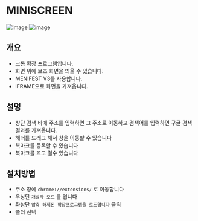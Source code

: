 # MINISCREEN

![image](https://github.com/user-attachments/assets/965553d9-3bd9-4b81-b0f5-795d7339cac3)
![image](https://github.com/user-attachments/assets/fd205990-f393-4d84-a53f-cfb2cf3dbaef)

## 개요

- 크롬 확장 프로그램입니다.
- 화면 위에 보조 화면을 띄울 수 있습니다.
- MENIFEST V3를 사용합니다.
- IFRAME으로 화면을 가져옵니다.

## 설명

- 상단 검색 바에 주소를 입력하면 그 주소로 이동하고 검색어를 입력하면 구글 검색 결과를 가져옵니다.
- 헤더를 드래그 해서 창을 이동할 수 있습니다
- 북마크를 등록할 수 있습니다
- 북마크를 끄고 켤수 있습니다

## 설치방법

- 주소 창에 `chrome://extensions/` 로 이동합니다 
- 우상단 `개발자 모드` 를 켭니다
- 좌상단 `압축 해제된 확장프로그램을 로드합니다` 클릭
- 폴더 선택
